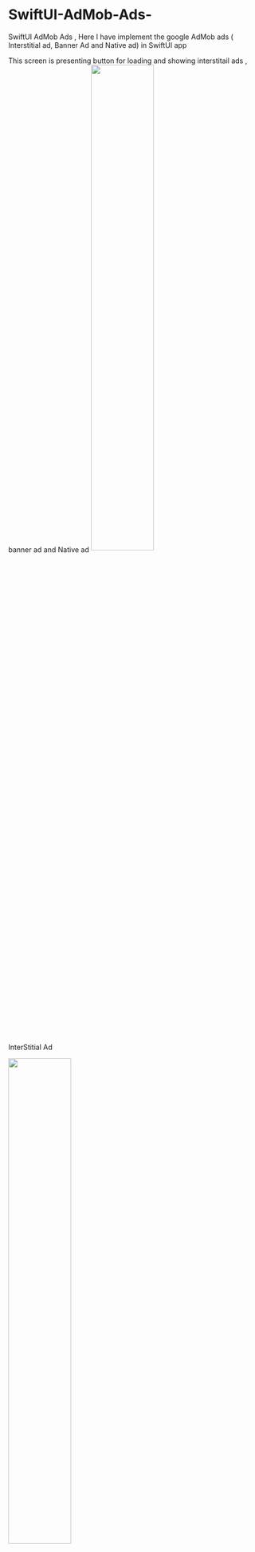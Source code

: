 # SwiftUI-AdMob-Ads-
SwiftUI AdMob Ads , Here I have implement the google AdMob ads ( Interstitial ad, Banner Ad and Native ad) in SwiftUI app 


This screen is presenting button for loading and showing interstitail ads , banner ad and Native ad
<img src ="https://user-images.githubusercontent.com/73760345/193196752-0c490bc2-35a9-4306-bcf3-b3a7a08042c4.png" align="center" width="50%" height="50%"/>


InterStitial Ad


<img src ="https://user-images.githubusercontent.com/73760345/193195590-f49d4c3b-b84a-4c89-a22a-3f816d5c642c.png" align="center" width="50%" height="50%"/>

